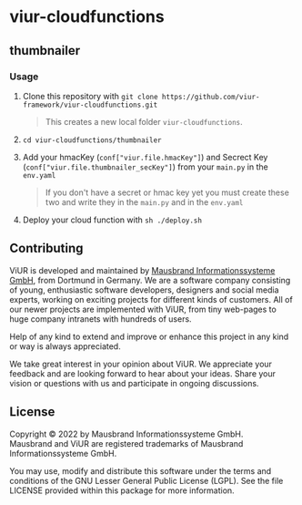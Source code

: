 # viur-cloudfunctions

## thumbnailer

### Usage
1.  Clone this repository with `git clone https://github.com/viur-framework/viur-cloudfunctions.git`
    > This creates a new local folder `viur-cloudfunctions`.
    
2. `cd viur-cloudfunctions/thumbnailer`

3. Add your hmacKey (`conf["viur.file.hmacKey"]`) and Secrect Key (`conf["viur.file.thumbnailer_secKey"]`) from your `main.py` in the `env.yaml`
    >If you don't have a secret or hmac key yet you must create these two and write they in the `main.py` and in the `env.yaml`
    
4. Deploy your cloud function with `sh ./deploy.sh`


## Contributing

ViUR is developed and maintained by [Mausbrand Informationssysteme GmbH](https://www.mausbrand.de/en), from Dortmund in Germany. We are a software company consisting of young, enthusiastic software developers, designers and social media experts, working on exciting projects for different kinds of customers. All of our newer projects are implemented with ViUR, from tiny web-pages to huge company intranets with hundreds of users.

Help of any kind to extend and improve or enhance this project in any kind or way is always appreciated.

We take great interest in your opinion about ViUR. We appreciate your feedback and are looking forward to hear about your ideas. Share your vision or questions with us and participate in ongoing discussions.

## License

Copyright © 2022 by Mausbrand Informationssysteme GmbH.<br>
Mausbrand and ViUR are registered trademarks of Mausbrand Informationssysteme GmbH.

You may use, modify and distribute this software under the terms and conditions of the GNU Lesser General Public License (LGPL). See the file LICENSE provided within this package for more information.
